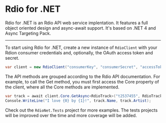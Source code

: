 Rdio for .NET
=============

Rdio for .NET is an Rdio API web service implentation. It features a full object oriented design and async-await support. It's based on .NET 4 and Async Targeting Pack.

---

To start using Rdio for .NET, create a new instance of `RdioClient` with your Rdion consumer credentials and, optionally, the OAuth access token and secret.

```c#
var client = new RdioClient("consumerKey", "consumerSecret", "accessToken", "accessSecret");
```

The API methods are grouped according to the Rdio API documentation. For example, to call the Get method, you must first access the Core property of the client, where all the Core methods are implemented.

```c#
var track = await client.Core.GetAsync<RdioTrack>("t2537455", RdioTrack.Extras.All);
Console.WriteLine("I love {0} by {1}!", track.Name, track.Artist);
```

Check out the `RdioNet.Tests` project for more examples. The tests projects will be improved over the time and more coverage will be added.